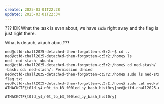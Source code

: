 ```yaml
---
created: 2025-03-01T22:28
updated: 2025-03-01T22:34
---
```


??? IDK What the task is even about, we have `sudo` right away and the flag is just right there.

What is detach, attach about???

```bash
ned@ctfd-chall2025-detached-then-forgotten-cz5r2:~$ cd ..
ned@ctfd-chall2025-detached-then-forgotten-cz5r2:/home$ ls
ned  ned-stash  ubuntu
ned@ctfd-chall2025-detached-then-forgotten-cz5r2:/home$ cd ned-stash/
-bash: cd: ned-stash/: Permission denied
ned@ctfd-chall2025-detached-then-forgotten-cz5r2:/home$ sudo ls ned-stash/
flag.txt
ned@ctfd-chall2025-detached-then-forgotten-cz5r2:/home$ sudo cat ned-stash/flag.txt
ATHACKCTF{t0ld_y4_n0t_to_b3_f00led_by_bash_hist0ry}ned@ctfd-chall2025-detached-then-forgotten-cz5r2:/home$
```

```flag
ATHACKCTF{t0ld_y4_n0t_to_b3_f00led_by_bash_hist0ry}
```
